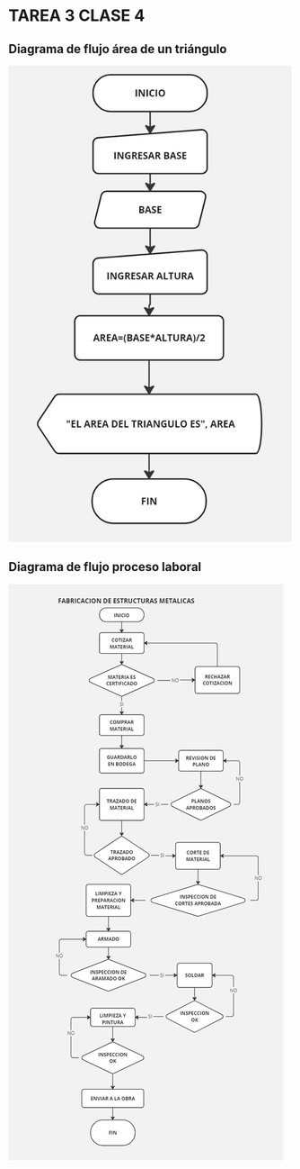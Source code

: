# TAREA 3 CLASE 4
## Diagrama de flujo área de un triángulo
![DIAGRAMA DE FLUJO CALCULO DE AREAS](WILSON_BEDOYA_9774453\Tarea-3-Clase4\AREA_TRAINGULO.jpg)

## Diagrama de flujo proceso laboral
![DIAGRAMA DE FLUJO PROCESO LABORAL](WILSON_BEDOYA_9774453\Tarea-3-Clase4\KAMBCODE_PROCESOLABORAL.jpg)